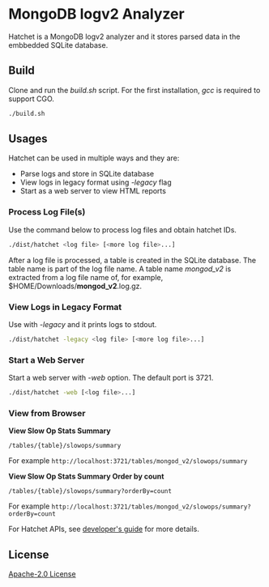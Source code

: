 # MongoDB logv2 Analyzer
Hatchet is a MongoDB logv2 analyzer and it stores parsed data in the embbedded SQLite database.

## Build
Clone and run the *build.sh* script.  For the first installation, *gcc* is required to support CGO.
```bash
./build.sh
```

## Usages
Hatchet can be used in multiple ways and they are:
- Parse logs and store in SQLite database
- View logs in legacy format using *-legacy* flag
- Start as a web server to view HTML reports

### Process Log File(s)
Use the command below to process log files and obtain hatchet IDs.

```bash
./dist/hatchet <log file> [<more log file>...]
```
After a log file is processed, a table is created in the SQLite database.  The table name is 
part of the log file name.  A table name *mongod_v2* is extracted from a log file name of, for example, 
$HOME/Downloads/**mongod_v2**.log.gz.

### View Logs in Legacy Format
Use with *-legacy* and it prints logs to stdout.
```bash
./dist/hatchet -legacy <log file> [<more log file>...]
```

### Start a Web Server
Start a web server with *-web* option.  The default port is 3721.
```bash
./dist/hatchet -web [<log file>...]
```

### View from Browser
**View Slow Op Stats Summary**
```
/tables/{table}/slowops/summary
```

For example `http://localhost:3721/tables/mongod_v2/slowops/summary`

**View Slow Op Stats Summary Order by count**
```
/tables/{table}/slowops/summary?orderBy=count
```

For example `http://localhost:3721/tables/mongod_v2/slowops/summary?orderBy=count`

For Hatchet APIs, see [developer's guide](README_DEV.md) for more details.

## License
[Apache-2.0 License](LICENSE)
